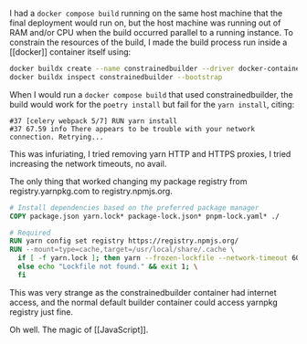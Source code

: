 I had a `docker compose build` running on the same host machine that the final deployment would run on, but the host machine was running out of RAM and/or CPU when the build occurred parallel to a running instance. To constrain the resources of the build, I made the build process run inside a [[docker]] container itself using:

```sh
docker buildx create --name constrainedbuilder --driver docker-container --driver-opt cpu-quota=50000 --driver-opt cpu-period=100000 --use
docker buildx inspect constrainedbuilder --bootstrap
```

When I would run a `docker compose build` that used constrainedbuilder, the build would work for the `poetry install` but fail for the `yarn install`, citing:

```
#37 [celery webpack 5/7] RUN yarn install
#37 67.59 info There appears to be trouble with your network connection. Retrying...
```

This was infuriating, I tried removing yarn HTTP and HTTPS proxies, I tried increasing the network timeouts, no avail.

The only thing that worked changing my package registry from registry.yarnpkg.com to registry.npmjs.org.

```dockerfile
# Install dependencies based on the preferred package manager
COPY package.json yarn.lock* package-lock.json* pnpm-lock.yaml* ./

# Required 
RUN yarn config set registry https://registry.npmjs.org/
RUN --mount=type=cache,target=/usr/local/share/.cache \
  if [ -f yarn.lock ]; then yarn --frozen-lockfile --network-timeout 60000; \
  else echo "Lockfile not found." && exit 1; \
  fi

```

This was very strange as the constrainedbuilder container had internet access, and the normal default builder container could access yarnpkg registry just fine.

Oh well. The magic of [[JavaScript]].